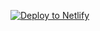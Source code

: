<a href="https://app.netlify.com/start/deploy?repository=https://github.com/hungryram/nrguam"><img src="https://www.netlify.com/img/deploy/button.svg" alt="Deploy to Netlify"></a>

